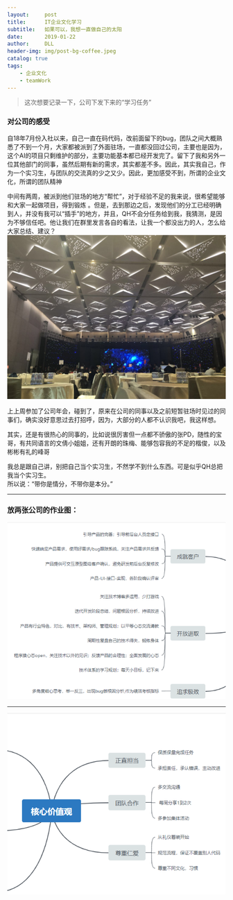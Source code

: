 ```yaml
---
layout:     post
title:      IT企业文化学习
subtitle:   如果可以，我想一直做自己的太阳
date:       2019-01-22
author:     DLL
header-img: img/post-bg-coffee.jpeg
catalog: true
tags:
    - 企业文化
    - teamWork
---
```


> 这次想要记录一下，公司下发下来的“学习任务”  

### 对公司的感受
自18年7月份入社以来，自己一直在码代码，改前面留下的bug，团队之间大概熟悉了不到一个月，大家都被派到了外面驻场，一直都没回过公司，主要也是因为，这个AI的项目只剩维护的部分，主要功能基本都已经开发完了。留下了我和另外一位其他部门的同事，虽然后期有新的需求，其实都差不多。因此，其实我自己，作为一个实习生，与团队的交流真的少之又少。因此，更加感受不到，所谓的企业文化，所谓的团队精神  

中间有两周，被派到他们驻场的地方“帮忙”，对于经验不足的我来说，很希望能够和大家一起做项目，得到锻炼 。但是，去到那边之后，发现他们的分工已经明确到人，并没有我可以“插手”的地方，并且，QH不会分任务给到我，我猜测，是因为不够信任吧。他让我们在群里发言各自的看法，让我一个都没出力的人，怎么给大家总结、建议？  
![酒店](../img/hotel.jpg)

上上周参加了公司年会，碰到了，原来在公司的同事以及之前短暂驻场时见过的同事们，确实没好意思过去打招呼，因为，大部分的人都不认识我吧，我这样想。  

其实，还是有很热心的同事的，比如说很厉害但一点都不骄傲的张PD，随性的宝哥，有共同语言的文倩小姐姐，还有开朗的珠梅、能够包容我的不足的楷俊，以及彬彬有礼的峰哥  

我总是跟自己讲，别把自己当个实习生，不然学不到什么东西。可是似乎QH总把我当个实习生。  
所以说：“带你是情分，不带你是本分。”
- - - - 
### 放两张公司的作业图：
![左边](../img/hcf_culture_1.png)
- - - -
![右边](../img/hcf_culture_2.png)
